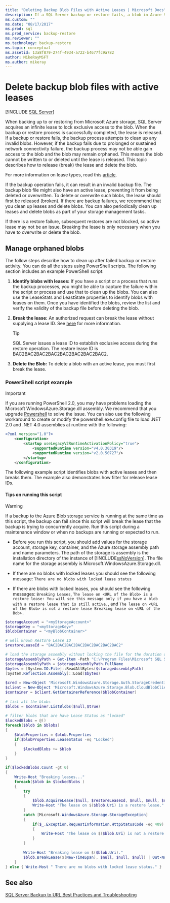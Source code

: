 ```yaml
---
title: "Deleting Backup Blob Files with Active Leases | Microsoft Docs"
description: If a SQL Server backup or restore fails, a blob in Azure Storage can become orphaned. Learn how to delete an orphaned blob.
ms.custom: ""
ms.date: "08/17/2017"
ms.prod: sql
ms.prod_service: backup-restore
ms.reviewer: ""
ms.technology: backup-restore
ms.topic: conceptual
ms.assetid: 13a8f879-274f-4934-a722-b4677fc9a782
author: MikeRayMSFT
ms.author: mikeray
---
```

# Delete backup blob files with active leases

 [!INCLUDE [SQL Server](../../includes/applies-to-version/sqlserver.md)]

When backing up to or restoring from Microsoft Azure storage, SQL Server acquires an infinite lease to lock exclusive access to the blob. When the backup or restore process is successfully completed, the lease is released. If a backup or restore fails, the backup process attempts to clean up any invalid blobs. However, if the backup fails due to prolonged or sustained network connectivity failure, the backup  process may not be able gain access to the blob and the blob may remain orphaned. This means the blob cannot be written to or deleted until the lease is released. This topic describes how to release (break) the lease and delete the blob.
  
For more information on lease types, read this [article](https://go.microsoft.com/fwlink/?LinkId=275664).  
  
If the backup operation fails, it can result in an invalid backup file. The backup blob file might also have an active lease, preventing it from being deleted or overwritten. To delete or overwrite such blobs, the lease should first be released (broken). If there are backup failures, we recommend that you clean up leases and delete blobs. You can also periodically clean up leases and delete blobs as part of your storage management tasks.  
  
If there is a restore failure, subsequent restores are not blocked, so active lease may not be an issue. Breaking the lease is only necessary when you have to overwrite or delete the blob.  
  
## Manage orphaned blobs

The follow steps describe how to clean up after failed backup or restore activity. You can do all the steps using PowerShell scripts. The following section includes an example PowerShell script:  
  
1. **Identify blobs with leases:** If you have a script or a process that runs the backup processes, you might be able to capture the failure within the script or process and use that to clean up the blobs.  You can also use the LeaseStats and LeastState properties to identify blobs with leases on them. Once you have identified the blobs, review the list and verify the validity of the backup file before deleting the blob.  
  
1. **Break the lease:** An authorized request can break the lease without supplying a lease ID. See [here](https://go.microsoft.com/fwlink/?LinkID=275664) for more information.  
  
    > [!TIP]  
    > SQL Server issues a lease ID to establish exclusive access during the restore operation. The restore lease ID is BAC2BAC2BAC2BAC2BAC2BAC2BAC2BAC2.  
  
1. **Delete the Blob:** To delete a blob with an active lease, you must first break the lease.  

###  <a name="Code_Example"></a> PowerShell script example  
  
> [!IMPORTANT]
> If you are running PowerShell 2.0, you may have problems loading the Microsoft WindowsAzure.Storage.dll assembly. We recommend that you upgrade [Powershell](https://docs.microsoft.com/powershell/) to solve the issue. You can also use the following workaround to create or modify the powershell.exe.config file to load .NET 2.0 and .NET 4.0 assemblies at runtime with the following:  
>
> ```xml
> <?xml version="1.0"?>
>     <configuration>
>         <startup useLegacyV2RuntimeActivationPolicy="true">
>             <supportedRuntime version="v4.0.30319"/>
>             <supportedRuntime version="v2.0.50727"/>
>         </startup>
>     </configuration>  
> ```  
  
 The following example script identifies blobs with active leases and then breaks them. The example also demonstrates how filter for release lease IDs.  
  
#### Tips on running this script
  
> [!WARNING]  
> If a backup to the Azure Blob storage service is running at the same time as this script, the backup can fail since this script will break the lease that the backup is trying to concurrently acquire. Run this script during a maintenance window or when no backups are running or expected to run.  
  
- Before you run this script, you should add values for the storage account, storage key, container, and the Azure storage assembly path and name parameters. The path of the storage is assembly is the installation directory of the instance of [!INCLUDE[ssNoVersion](../../includes/ssnoversion-md.md)]. The file name for the storage assembly is Microsoft.WindowsAzure.Storage.dll.
  
- If there are no blobs with locked leases you should see the following message: `There are no blobs with locked lease status`
  
- If there are blobs with locked leases, you should see the following messages: `Breaking Leases`, `The lease on <URL of the Blob> is a restore lease: You will see this message only if you have a blob with a restore lease that is still active.`, and `The lease on <URL of the Blob> is not a restore lease Breaking lease on <URL of the Bob>.`
  
```powershell
$storageAccount = "<myStorageAccount>"
$storageKey = "<myStorageKey>"
$blobContainer = "<myBlobContainer>"

# well known Restore Lease ID  
$restoreLeaseId = "BAC2BAC2BAC2BAC2BAC2BAC2BAC2BAC2" 

# load the storage assembly without locking the file for the duration of the PowerShell session  
$storageAssemblyPath = Get-Item -Path "C:\Program Files\Microsoft SQL Server\MSSQL*.*\MSSQL\Binn\Microsoft.WindowsAzure.Storage.dll"
$storageAssemblyPath = $storageAssemblyPath.FullName 
$bytes = [System.IO.File]::ReadAllBytes($storageAssemblyPath)  
[System.Reflection.Assembly]::Load($bytes)  
  
$cred = New-Object 'Microsoft.WindowsAzure.Storage.Auth.StorageCredentials' $storageAccount, $storageKey  
$client = New-Object 'Microsoft.WindowsAzure.Storage.Blob.CloudBlobClient' "https://$storageAccount.blob.core.windows.net", $cred  
$container = $client.GetContainerReference($blobContainer)  
  
# list all the blobs  
$blobs = $container.ListBlobs($null,$true)
  
# filter blobs that are have Lease Status as "locked"
$lockedBlobs = @()  
foreach($blob in $blobs)  
{  
    $blobProperties = $blob.Properties
    if($blobProperties.LeaseStatus -eq "Locked")  
    {  
        $lockedBlobs += $blob  
    }  
}  

if($lockedBlobs.Count -gt 0)  
{  
    Write-Host "Breaking leases..."
    foreach($blob in $lockedBlobs )
    {  
        try  
        {  
            $blob.AcquireLease($null, $restoreLeaseId, $null, $null, $null)  
            Write-Host "The lease on $($blob.Uri) is a restore lease."  
        }  
        catch [Microsoft.WindowsAzure.Storage.StorageException]  
        {  
            if($_.Exception.RequestInformation.HttpStatusCode -eq 409)  
            {  
                Write-Host "The lease on $($blob.Uri) is not a restore lease."  
            }  
        }  
  
        Write-Host "Breaking lease on $($blob.Uri)."  
        $blob.BreakLease($(New-TimeSpan), $null, $null, $null) | Out-Null  
    }  
} else { Write-Host " There are no blobs with locked lease status." }
```  
  
## See also

[SQL Server Backup to URL Best Practices and Troubleshooting](../../relational-databases/backup-restore/sql-server-backup-to-url-best-practices-and-troubleshooting.md)  
